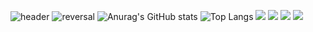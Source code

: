 ![header](https://capsule-render.vercel.app/api?type=wave&color=random&height=300&section=header&text=Welcome&animation=scaleIn&fontSize=150)
![reversal](https://capsule-render.vercel.app/api?type=rect&text=Portfolio&fontAlign=30&fontSize=80&desc=LeeWonHee%20&descAlign=70&descAlignY=50&theme=radical&descSize=45)
![Anurag's GitHub stats](https://github-readme-stats.vercel.app/api?username=Ewonhee&theme=buefy&show_icons=true)
![Top Langs](https://github-readme-stats.vercel.app/api/top-langs/?username=Ewonhee&layout=compact&theme=buefy)
<img src="https://img.shields.io/badge/Python-3776AB?style=for-the-badge&logo=Python&logoColor=white">
<img src="https://img.shields.io/badge/HTML5-E34F26?style=for-the-badge&logo=HTML5&logoColor=white">
<img src="https://img.shields.io/badge/CSS3-1572B6?style=for-the-badge&logo=CSS3&logoColor=white">
<img src="https://img.shields.io/badge/JavaScript-F7DF1E?style=for-the-badge&logo=JavaScript&logoColor=white">
